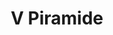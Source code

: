 ---
title: V Piramide

mediaPath: /videos/p_13_bdc1919-1938-1080p.mp4
mediaPosition:  [296444.4168692821,4633464.622316913,133.04165050154955]
mediaRotation:  [-0.7058849158827654,-0.22290816719440346,-0.20245971131340537,-0.6411306417744402]
mediaScale: 1
cameraFOV: 32

# Pair of camera points and targets: [final point], ... , [entrance point]
cameraPath: [
    [[296446.47482017265,4633461.6887883255,132.6963272301455],[296445.2006596956,4633463.505054302,132.91013080837945]],
    [[296449.86177526566,4633456.962197441,135.55507299913518],[296441.5490049243,4633467.01842608,132.65794686975082]],
    [[296453.2761071372,4633452.83176913,135.02048877096098],[296444.7625299597,4633462.964742666,133.1590173201688]]
    
    ]

animationEntry: 2000
---